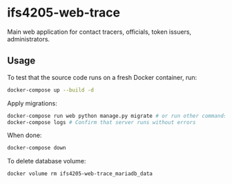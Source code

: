 # ifs4205-web-trace

Main web application for contact tracers, officials, token issuers, administrators.

## Usage

To test that the source code runs on a fresh Docker container, run:

```bash
docker-compose up --build -d
```

Apply migrations:

```bash
docker-compose run web python manage.py migrate # or run other commands as needed this way
docker-compose logs # Confirm that server runs without errors
```

When done:

```bash
docker-compose down
```

To delete database volume:

```bash
docker volume rm ifs4205-web-trace_mariadb_data
